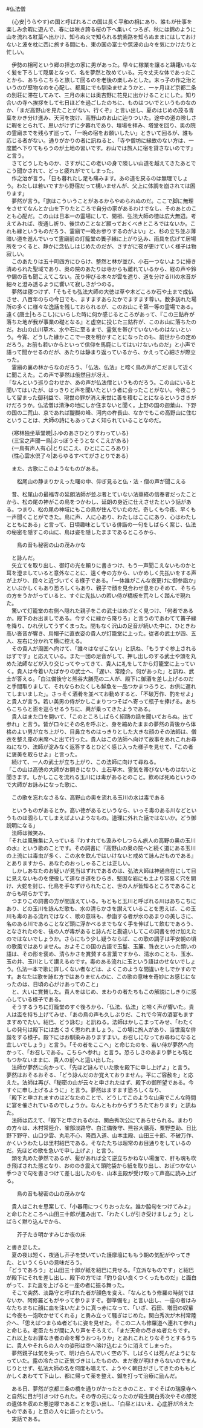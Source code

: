 #仏法僧  
  
　{心安|うらやす}の国と呼ばれるこの国は長く平和の相にあり、誰もが仕事を楽しみ余暇に遊んで、春には咲き誇る桜の下へ集いくつろぎ、秋には錦のように山を流れる紅葉へ出かけ、知らぬ火で知られる筑紫路を知らぬままにはしておけないと波を枕に西に旅する間にも、東の国の富士や筑波の山々を気にかけたりと忙しい。  
  
　伊勢の相可という郷の拝志の家に男があった。早々に稼業を譲ると躊躇いもなく髪を下ろして隠居となって、名を夢然と改めている。元々丈夫な体であったことから、あちらこちらと旅して回るのを老後の楽しみとした。末っ子の作之治というのが堅物なのを心配し、都風にでも馴染ませようかと、一ヶ月ほど京都二条の別荘に滞在してみて、三月の末には奥吉野に花見に出かけることにした。知り合いの寺へ挨拶をして七日ほどを過ごしたのちに、ものはついでというものなのか、「まだ高野山を見たことがない、行くぞ」と言い出し、夏のはじめの茂る青葉をかき分け進み、天河を抜け、高野山のお山に辿りついた。途中の道の険しさに暇をとられて、思いがけずに夕暮れであり、壇場を拝み、塔堂を回り、奥の院の霊廟までを残らず巡って、「一晩の宿をお願いしたい」ときいて回るが、誰も応じる者がない。通りがかりの者に訊ねると、「寺や僧坊に縁故のない方は、一度麓へ下りてもらうのが土地の習いです。お山では旅人に宿を貸さないのです」と言う。  
　さてどうしたものか、さすがにこの老いの身で険しい山道を越えてきたあとでこう聞かされて、どっと疲れがでてしまった。  
　作之治が言う。「日も暮れたし足も痛みます。あの道を戻るのは無理でしょう。わたしは若いですから野宿だって構いませんが、父上に体調を崩されては困ります」  
　夢然が言う。「旅はこういうことがあるからやめられぬのだ。ここで脚に無理をさせてなんとか山を下りたところで自分の家があるわけでなし、そのあとのことも心配だ。この山は日本一の霊場にして、開祖、弘法大師の徳は広大無辺。考えてみれば、夜通し祈り、後世のことなど願っておくべきところではないか。これも縁というものだろう、霊廟で一晩お参りするのがよい」と、杉の立ち並ぶ薄暗い道を進んでいって霊廟前の灯籠堂の簀子縁に上がり込み、雨具を広げて居場所をつくると、静かに念仏しはじめたのだが、さすがに夜が更けていく様子は物寂しい。  
　このあたりは五十町四方にひらけ、整然と林が並び、小石一つないように掃き清められた聖域であり、奥の院のあたりは寺からも離れているから、経の声や鈴や錫の音も聞こえてこない。茂り伸びる木々が雲を遮り、道を分ける川の水音が細々と澄み透るように響いて寂しさがつのる。  
　夢然は寝つけず、「そもそも弘法大師の大徳は草や木どころか石や土まで成仏させ、八百年のちの今日でも、ますますあらたかでますます尊い。数多訪れた場所の多くに様々な逸話を残しておられるが、このお山こそ第一等の霊場である。遠く{唐土|もろこし}にいらした時に何か感じるところがあって、『この三鈷杵が落ちた地が我が事業の礎となる』と虚空に投じた三鈷杵が、このお山に落ちたのだ。お山の山川草木、水や石に至るまで、霊気を帯びていないものはないという。今宵、どうした縁かここで一夜を明かすことになったのも、前世からの定めだろう。お前も若いからといって信仰を馬鹿にしてはいけないものだ」と小声で語って聞かせるのだが、あたりは静まり返っているから、かえって心細さが際立った。  
　霊廟の裏の林からなのだろう、「仏法、仏法」と啼く鳥の声がこだまして近くに聞こえた。この声で夢然は俄然目が冴え、  
「なんという巡り合わせか、あの声が仏法僧というものだろう。この山にいると聞いてはいたが、はっきりと声を聞いたという者に会ったことがない。今夜こうして留まった御利益で、現世の罪が消え来世に善を積むことになるというさきがけだろうか。仏法僧は清浄の地にしか住まないと聞く。上野の国の迦葉山、下野の国の二荒山、京であれば醍醐の峰、河内の杵長山、なかでもこの高野山に住むということは、大師の詩にもあってよく知られていることなのだ。  
  
　{寒林独坐草堂暁|ふゆのあさひとりすわっている}  
　{三宝之声聞一鳥|ぶっぽうそうとなくこえがある}  
　{一鳥有声人有心|とりにこえ、ひとにこころあり}  
　{性心雲水倶了々|あらゆるすべてがさとりである}  
  
　また、古歌にこのようなものがある。  
  
　　松尾山の静まりかえった曙の中、仰ぎ見ると仏・法・僧の声が聞こえる  
  
　昔、松尾山の最福寺の延朗法師が並ぶ者とていない法華経の信奉者だったことから、松の尾の神がこの鳥をつかわし、延朗の身近に仕えさせたという話がある。つまり、松の尾の神域にもこの鳥が住んでいたのだ。奇しくも今夜、早くも一声聞くことができた。鳥に声、人に心あり、わたしはここにあり、心はわたしとともにある」と言って、日頃趣味としている俳諧の一句をしばらく案じ、仏法の秘密を隠すこの山に、鳥は姿を隠したままであるところから、  
  
　　鳥の音も秘密の山の茂みかな  
  
　と詠んだ。  
　矢立てを取り出し、御灯の光を頼りに書きつけ、もう一声聞こえないものかと耳を澄ましていると意外なことに、遠く寺の方から、いかめしく先払いをする声が上がり、段々と近づいてくる様子である。「一体誰がこんな夜更けに御参詣か」といぶかしくもあり恐ろしくもあり、親子で顔を見合わせ息をひそめて、そちらの方をうかがっていると、すぐに先払いの若い侍が橋板を荒々しく踏んで現れた。  
　驚いて灯籠堂の右側へ隠れた親子をこの武士はめざとく見つけ、「何者であるか。殿下のお出ましである。今すぐに縁から降りろ」と言うのであわてて簀子縁を降り、ひれ伏してうずくまった。間もなく沢山の足音が続いた中に、ひときわ高い沓音が響き、烏帽子に直衣姿の貴人が灯籠堂に上った。従者の武士が四、五人、左右に分かれて横に控える。  
　その貴人が周囲へ向けて、「誰々はなぜこない」と訊ね、「もうすぐ参上されるはずです」と応えている。また一団の足音がして、押し出しのする武士や頭を丸めた法師などが入り交じってやってきて、貴人に礼をしてから灯籠堂に上っていく。貴人は今着いたばかりの武士へ、「遅い、常陸介。何があった」と訊ね、武士が答える。「白江備後守と熊谷大膳亮の二人が、殿下に御酒を差し上げるのだと手間取りまして、それならわたくしも鮮魚を一品つかまつろうと、お供に遅れてしまいました」。さっそく酒肴を並べてお勧めすると、「不破万作、酌をせよ」と貴人が言う。若い美男の侍がかしこまりつつそばへ寄って瓶子を捧げる。あちらこちらと盃を巡らせるうちに、興が乗ってきたようである。  
　貴人はまた口を開いて、「このところしばらく紹鷗の話を聞いておらぬ。出て参れ」と言う。皆が口々にその名を呼ぶと、身を縮めたままの夢然の背後から体格のよい男が立ち上がり、目鼻立ちのはっきりとした大きな顔のその法師は、僧衣を整え座の末席へと出て行った。貴人はこの法師へ向けて故事をあれこれお尋ねになり、法師が淀みなく返答するとひどく感じ入った様子を見せて、「この者に褒美を取らせよ」と言った。  
　続けて、一人の武士が立ち上がり、この法師に向けて尋ねる。  
「この山は高徳の大師がお開きになり、土石草木、霊気を帯びないものはないと聞きます。しかしここを流れる玉川には毒があるとのこと。飲めば死ぬというので大師がお詠みになった歌に、  
  
　この歌を忘れなさるな、高野山の奥を流れる玉川の水は毒である  
  
　というものがあるとか。高い徳があるというなら、いっそ毒のある川などというものは涸らしてしまえばよいようなもの。道理に外れた話ではないか。どう御説明になる」  
　法師は微笑み、  
「それは風雅集に入っている『わすれても汲みやしつらん旅人の高野の奥の玉川の水』という歌のことです。その詞書に『高野山の奥の院へと続く道にある玉川の上流には毒虫が多く、この水を飲んではいけないと戒めて詠んだものである』とありますから、あなたのおっしゃることは正しい。  
　しかしあなたのお疑いが見当はずれであるのは、弘法大師は神通自在にして目に見えないものを使役して道なき道をひらき、堅固な岩にも土より容易く穴を開け、大蛇を封じ、化鳥を手なずけられたこと、世の人が皆知るところであることからも明らかです。  
　つまりこの詞書の方が間違えている。もともと玉川と呼ばれる川はあちこちにあり、どの玉川を詠んだ歌も、水の清らかさを讃えていることを思えば、この玉川も毒のある流れではなく、歌の意味も、参詣する者が水のあまりの美しさに、名のある川であることなど頭に浮かべるまでもなく手を伸ばして飲むであろう、となされたのを、後の人が毒があると詠んだと勘違いしてこの詞書を付け加えたのではないでしょうか。さらにもう少し疑うならば、この歌の調子は平安朝の頃の歌風ではありません。およそこの国の古語で玉鬘、玉簾、珠衣といった類いの語は、その形を褒め、清らかさを賞賛する言葉ですから、清水のことも、玉水、玉の井、玉川として讃えるのです。毒のある流れに玉という語はのせないでしょう。仏法一本で歌に詳しくない者などは、よくこのような間違いをしでかすのです。あなたは歌を詠む方ではありませんのに、この歌の意味を奇妙にお感じになったのは、日頃の心がけあってのこと」  
　と、大いに賞賛した。貴人をはじめ、まわりの者たちもこの解説にしきりに感心している様子である。  
　そうするうちに灯籠堂のすぐ後ろから、「仏法、仏法」と啼く声が響いた。貴人は盃を持ち上げてみせ、「あの鳥の声も久しぶりだ、これで今宵の酒宴もますますめでたい。紹巴、どう詠む」と訊ねる。法師はかしこまってみせ、「わたくしの発句は殿下には古くさく思われましょう。この場に旅人があり、当世風な俳諧をする様子。殿下にはお馴染みありますまい。お召しになってお尋ねになると宜しいでしょう」と言う。「その者をここへ」と命じたのを、若い侍が夢然へ向かって、「お召しである。こちらへ参れ」と言う。恐ろしさのあまり夢とも現ともつかないままに、貴人の前へと這い出した。  
　法師が夢然に向かって、「先ほど詠んでいた歌を殿下に申し上げよ」と言う。夢然はおそるおそる、「どう詠んだのか覚えておりません。平にご容赦を」と応えた。法師は再び、「秘密の山が云々と申されたはず、殿下の御所望である。今すぐに申し上げるように」と言う。夢然はますます恐ろしくなり、  
「殿下と申されますのはどなたのことで、どうしてこのような山奥でこんな時間に宴を催されているのでしょうか。なんともわからずうろたております」と訊ねた。  
　法師は応えて、「殿下と申されるのは、関白秀次公にてあらせられる。まわりの方々は、木村常陸介、雀部淡路守、白江備後守、熊谷大膳亮、粟野杢助、日比野下野守、山口少雲、丸毛不心、隆西入道、山本主殿、山田三十郎、不破万作、かくいうわたしは里村紹巴である。そなたたちは超常のお目通りをしているのだ。先ほどの歌を急いで申し上げよ」と言う。  
　頭を丸めた夢然であるが、髪があれば全て逆立ちかねない場面で、肝も魂も吹き飛ばされた態となり、おののき震えて頭陀袋から紙を取り出し、おぼつかない手つきで句を書きつけて差し出したのを、山本主殿が受け取って声高に読み上げる。  
  
　　鳥の音も秘密の山の茂みかな  
  
　貴人はこれを思案して、「小器用につくりおったな。誰か脇句をつけてみよ」と命じたところへ山田三十郎が進み出て、「わたくしが引き受けましょう」としばらく黙り込んでから、  
  
　　芥子たき明かすみじか夜の床  
  
と書き足した。  
　夏の夜は短く、夜通し芥子を焚いていた護摩壇にももう朝の気配がやってきた、というくらいの意味だろう。  
「どうであろう」と山田三十郎が紙を紹巴に見せる。「立派なものです」と紹巴が殿下にそれを差し出し、殿下の方では「釣り合い良くつくったものだ」と面白がって、また盃を上げると一座の者に振る舞った。  
　そこで突然、淡路守と呼ばれた者が顔色を変え、「なんともう修羅の時刻ではないか、阿修羅どもがやって参りますぞ。御準備を」と言い出し、一座の者はみなたちまちに顔に血を注いだように真っ赤になって、「いざ、石田、増田の奴輩に今夜も一泡吹かせてくれる」と勇み立って騒ぎはじめた。関白秀次が木村常陸介へ、「思えばつまらぬ者どもに姿を見せた。そこの二人も修羅道へ連れて参れ」と命じる。老臣たちが間に入り声をそろえて、「まだ天命の尽きぬ者たちです。これ以上なお罪なき者の命を奪うおつもりか」とあれこれとりなそうとするうちに、貴人やそれらの人々の姿形は空へ溶け込むように消えてしまった。  
　夢然親子は気を失って、明け白らんでいく空の下、しばらくは死んだようになっていた。露の冷たさに正気づきはしたものの、まだ夜が明けきらないのでまんじりとせず、弘法大師の名を何度も唱えて、ようやく朝日がさしてきたのももどかしくあわてて下山し、都に帰って薬を整え、鍼を打って治療に励んだ。  
  
　ある日、夢然が京都三条の橋を通りがかったときのこと、すぐそばの瑞泉寺へと自然に目が引きつけられた。その寺の元になったのが殺生関白秀次やその郎党の遺体を収めた悪逆塚であることを思い出し、「白昼とはいえ、心底肝が冷えたものである」と京の人々に語ったという。  
　実話である。